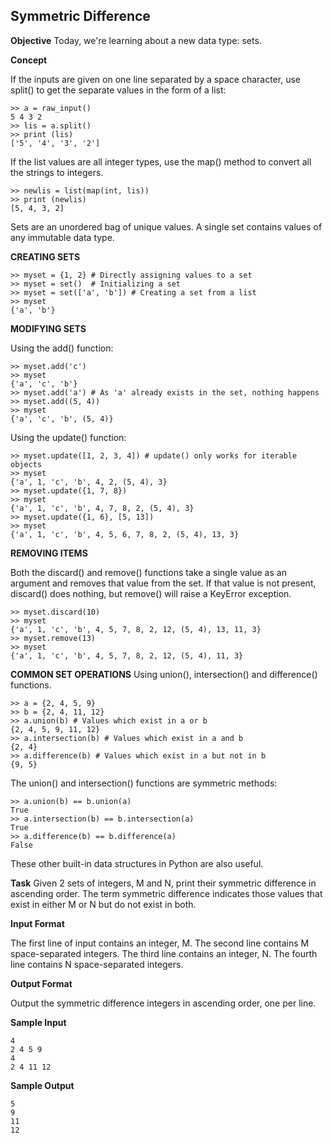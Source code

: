 ## Symmetric Difference

**Objective** 
Today, we're learning about a new data type: sets.

**Concept**

If the inputs are given on one line separated by a space character, use split() to get the separate values in the form of a list:

```
>> a = raw_input()
5 4 3 2
>> lis = a.split()
>> print (lis)
['5', '4', '3', '2']
```
If the list values are all integer types, use the map() method to convert all the strings to integers.

```
>> newlis = list(map(int, lis))
>> print (newlis)
[5, 4, 3, 2]
```
Sets are an unordered bag of unique values. A single set contains values of any immutable data type. 

**CREATING SETS**

```
>> myset = {1, 2} # Directly assigning values to a set
>> myset = set()  # Initializing a set
>> myset = set(['a', 'b']) # Creating a set from a list
>> myset
{'a', 'b'}
```


**MODIFYING SETS**

Using the add() function:

```
>> myset.add('c')
>> myset
{'a', 'c', 'b'}
>> myset.add('a') # As 'a' already exists in the set, nothing happens
>> myset.add((5, 4))
>> myset
{'a', 'c', 'b', (5, 4)}
```

Using the update() function:

```
>> myset.update([1, 2, 3, 4]) # update() only works for iterable objects
>> myset
{'a', 1, 'c', 'b', 4, 2, (5, 4), 3}
>> myset.update({1, 7, 8})
>> myset
{'a', 1, 'c', 'b', 4, 7, 8, 2, (5, 4), 3}
>> myset.update({1, 6}, [5, 13])
>> myset
{'a', 1, 'c', 'b', 4, 5, 6, 7, 8, 2, (5, 4), 13, 3}
```

**REMOVING ITEMS** 

Both the discard() and remove() functions take a single value as an argument and removes that value from the set. If that value is not present, discard() does nothing, but remove() will raise a KeyError exception.

```
>> myset.discard(10)
>> myset
{'a', 1, 'c', 'b', 4, 5, 7, 8, 2, 12, (5, 4), 13, 11, 3}
>> myset.remove(13)
>> myset
{'a', 1, 'c', 'b', 4, 5, 7, 8, 2, 12, (5, 4), 11, 3}
```


**COMMON SET OPERATIONS** Using union(), intersection() and difference() functions. 

```
>> a = {2, 4, 5, 9}
>> b = {2, 4, 11, 12}
>> a.union(b) # Values which exist in a or b
{2, 4, 5, 9, 11, 12}
>> a.intersection(b) # Values which exist in a and b
{2, 4}
>> a.difference(b) # Values which exist in a but not in b
{9, 5}
```

The union() and intersection() functions are symmetric methods: 

```
>> a.union(b) == b.union(a)
True
>> a.intersection(b) == b.intersection(a)
True
>> a.difference(b) == b.difference(a)
False
```
These other built-in data structures in Python are also useful.

**Task** 
Given 2 sets of integers, M and N, print their symmetric difference in ascending order. The term symmetric difference indicates those values that exist in either M or N but do not exist in both.

**Input Format**

The first line of input contains an integer, M. 
The second line contains M space-separated integers. 
The third line contains an integer, N. 
The fourth line contains N space-separated integers.

**Output Format**

Output the symmetric difference integers in ascending order, one per line.

**Sample Input**

```
4
2 4 5 9
4
2 4 11 12
```

**Sample Output**

```
5
9
11
12
```
